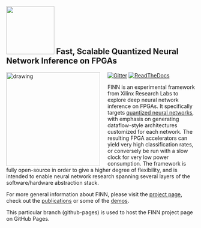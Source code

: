 ## <img src=https://raw.githubusercontent.com/Xilinx/finn/master/docs/img/finn-logo.png width=128/> Fast, Scalable Quantized Neural Network Inference on FPGAs



<img align="left" src="https://raw.githubusercontent.com/Xilinx/finn/master/docs/img/finn-stack.png" alt="drawing" style="margin-right: 20px" width="250"/>

[![Gitter](https://badges.gitter.im/xilinx-finn/community.svg)](https://gitter.im/xilinx-finn/community?utm_source=badge&utm_medium=badge&utm_campaign=pr-badge)
[![ReadTheDocs](https://readthedocs.org/projects/finn/badge/?version=latest&style=plastic)](http://finn.readthedocs.io/)

FINN is an experimental framework from Xilinx Research Labs to explore deep neural network
inference on FPGAs.
It specifically targets <a href="https://github.com/maltanar/qnn-inference-examples" target="_blank">quantized neural
networks</a>, with emphasis on
generating dataflow-style architectures customized for each network.
The resulting FPGA accelerators can yield very high classification rates, or conversely be run with a slow clock for very low power consumption.
The framework is fully open-source in order to give a higher degree of flexibility, and is intended to enable neural network research spanning several layers of the software/hardware abstraction stack.

For more general information about FINN, please visit the [project page](https://xilinx.github.io/finn/), check out the [publications](https://xilinx.github.io/finn/publications) or some of the [demos](https://xilinx.github.io/finn/demos).

This particular branch (github-pages) is used to host the FINN project page on GitHub Pages.

